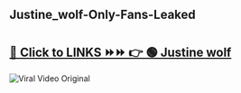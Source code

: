 
 ## Justine_wolf-Only-Fans-Leaked

# <h2><a href="https://clipsfans.com/Justine_wolf&ref=git">🔗 Click to LINKS ⏩⏩ 👉 🟢 Justine wolf </a></h2>

<a href="https://clipsfans.com/Justine_wolf&ref=git" rel="nofollow" data-target="animated-image.originalLink"><img src="https://i.ibb.co.com/xMMVF88/686577567.gif" alt="Viral Video Original" style="max-width: 100%; display: inline-block;" data-target="animated-image.originalImage"></a>
